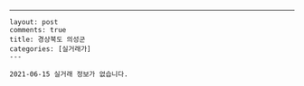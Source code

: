 ---
    layout: post
    comments: true
    title: 경상북도 의성군
    categories: [실거래가]
    ---

    2021-06-15 실거래 정보가 없습니다.

    